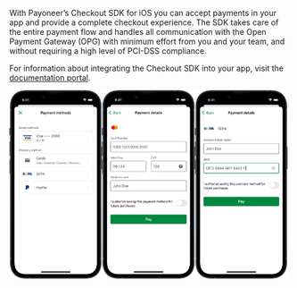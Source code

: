 With Payoneer’s Checkout SDK for iOS you can accept payments in your app and provide a complete checkout experience. The SDK takes care of the entire payment flow and handles all communication with the Open Payment Gateway (OPG) with minimum effort from you and your team, and without requiring a high level of PCI-DSS compliance.

For information about integrating the Checkout SDK into your app, visit the [documentation portal](https://orchestrationdocs.payoneer.com/docs/checkout-ios-sdk).

<img width="33%" src="docs/list.png"><img width="33%" src="docs/card.png"><img width="33%" src="docs/sepa.png">
